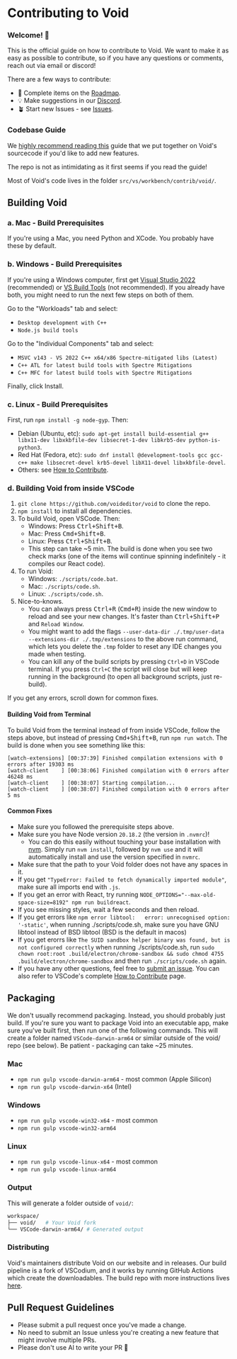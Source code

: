 # Contributing to Void
### Welcome! 👋
This is the official guide on how to contribute to Void. We want to make it as easy as possible to contribute, so if you have any questions or comments, reach out via email or discord!

There are a few ways to contribute:

- 💫 Complete items on the [Roadmap](https://github.com/orgs/voideditor/projects/2).
- 💡 Make suggestions in our [Discord](https://discord.gg/RSNjgaugJs).
- 🪴 Start new Issues - see [Issues](https://github.com/voideditor/void/issues).



### Codebase Guide

We [highly recommend reading this](https://github.com/voideditor/void/blob/main/VOID_CODEBASE_GUIDE.md) guide that we put together on Void's sourcecode if you'd like to add new features.

The repo is not as intimidating as it first seems if you read the guide!

Most of Void's code lives in the folder `src/vs/workbench/contrib/void/`.




## Building Void

### a. Mac - Build Prerequisites

If you're using a Mac, you need Python and XCode. You probably have these by default.

### b. Windows - Build Prerequisites

If you're using a Windows computer, first get [Visual Studio 2022](https://visualstudio.microsoft.com/thank-you-downloading-visual-studio/?sku=Community) (recommended) or [VS Build Tools](https://visualstudio.microsoft.com/thank-you-downloading-visual-studio/?sku=BuildTools) (not recommended). If you already have both, you might need to run the next few steps on both of them.

Go to the "Workloads" tab and select:
- `Desktop development with C++`
- `Node.js build tools`

Go to the "Individual Components" tab and select:
- `MSVC v143 - VS 2022 C++ x64/x86 Spectre-mitigated libs (Latest)`
- `C++ ATL for latest build tools with Spectre Mitigations`
- `C++ MFC for latest build tools with Spectre Mitigations`

Finally, click Install.

### c. Linux - Build Prerequisites

First, run `npm install -g node-gyp`. Then:

- Debian (Ubuntu, etc): `sudo apt-get install build-essential g++ libx11-dev libxkbfile-dev libsecret-1-dev libkrb5-dev python-is-python3`.
- Red Hat (Fedora, etc): `sudo dnf install @development-tools gcc gcc-c++ make libsecret-devel krb5-devel libX11-devel libxkbfile-devel`.
- Others: see [How to Contribute](https://github.com/microsoft/vscode/wiki/How-to-Contribute).

### d. Building Void from inside VSCode

1. `git clone https://github.com/voideditor/void` to clone the repo.
2. `npm install` to install all dependencies.
3. To build Void, open VSCode. Then:
   - Windows: Press <kbd>Ctrl+Shift+B</kbd>.
   - Mac: Press <kbd>Cmd+Shift+B</kbd>.
   - Linux: Press <kbd>Ctrl+Shift+B</kbd>.
   - This step can take ~5 min. The build is done when you see two check marks (one of the items will continue spinning indefinitely - it compiles our React code).
4. To run Void:
   - Windows: `./scripts/code.bat`.
   - Mac: `./scripts/code.sh`.
   - Linux: `./scripts/code.sh`.
5. Nice-to-knows.
   - You can always press <kbd>Ctrl+R</kbd> (<kbd>Cmd+R</kbd>) inside the new window to reload and see your new changes. It's faster than <kbd>Ctrl+Shift+P</kbd> and `Reload Window`.
   - You might want to add the flags `--user-data-dir ./.tmp/user-data --extensions-dir ./.tmp/extensions` to the above run command, which lets you delete the `.tmp` folder to reset any IDE changes you made when testing.
	- You can kill any of the build scripts by pressing `Ctrl+D` in VSCode terminal. If you press `Ctrl+C` the script will close but will keep running in the background (to open all background scripts, just re-build).

If you get any errors, scroll down for common fixes.

#### Building Void from Terminal

To build Void from the terminal instead of from inside VSCode, follow the steps above, but instead of pressing <kbd>Cmd+Shift+B</kbd>, run `npm run watch`. The build is done when you see something like this:

```
[watch-extensions] [00:37:39] Finished compilation extensions with 0 errors after 19303 ms
[watch-client    ] [00:38:06] Finished compilation with 0 errors after 46248 ms
[watch-client    ] [00:38:07] Starting compilation...
[watch-client    ] [00:38:07] Finished compilation with 0 errors after 5 ms
```


#### Common Fixes

- Make sure you followed the prerequisite steps above.
- Make sure you have Node version `20.18.2` (the version in `.nvmrc`)!
    - You can do this easily without touching your base installation with [nvm](https://github.com/nvm-sh/nvm). Simply run `nvm install`, followed by `nvm use` and it will automatically install and use the version specified in `nvmrc`.
- Make sure that the path to your Void folder does not have any spaces in it.
- If you get `"TypeError: Failed to fetch dynamically imported module"`, make sure all imports end with `.js`.
- If you get an error with React, try running `NODE_OPTIONS="--max-old-space-size=8192" npm run buildreact`.
- If you see missing styles, wait a few seconds and then reload.
- If you get errors like `npm error libtool:   error: unrecognised option: '-static'`,  when running ./scripts/code.sh, make sure you have GNU libtool instead of BSD libtool (BSD is the default in macos)
- If you get erorrs like `The SUID sandbox helper binary was found, but is not configured correctly` when running ./scripts/code.sh, run
`sudo chown root:root .build/electron/chrome-sandbox && sudo chmod 4755 .build/electron/chrome-sandbox` and then run `./scripts/code.sh` again.
- If you have any other questions, feel free to [submit an issue](https://github.com/voideditor/void/issues/new). You can also refer to VSCode's complete [How to Contribute](https://github.com/microsoft/vscode/wiki/How-to-Contribute) page.


## Packaging

We don't usually recommend packaging. Instead, you should probably just build. If you're sure you want to package Void into an executable app, make sure you've built first, then run one of the following commands. This will create a folder named `VSCode-darwin-arm64` or similar outside of the void/ repo (see below). Be patient - packaging can take ~25 minutes.


### Mac
- `npm run gulp vscode-darwin-arm64` - most common (Apple Silicon)
- `npm run gulp vscode-darwin-x64` (Intel)

### Windows
- `npm run gulp vscode-win32-x64` - most common
- `npm run gulp vscode-win32-arm64`

### Linux
- `npm run gulp vscode-linux-x64` - most common
- `npm run gulp vscode-linux-arm64`


### Output

This will generate a folder outside of `void/`:
```bash
workspace/
├── void/   # Your Void fork
└── VSCode-darwin-arm64/ # Generated output
```

### Distributing
Void's maintainers distribute Void on our website and in releases. Our build pipeline is a fork of VSCodium, and it works by running GitHub Actions which create the downloadables. The build repo with more instructions lives [here](https://github.com/voideditor/void-builder).

## Pull Request Guidelines


- Please submit a pull request once you've made a change.
- No need to submit an Issue unless you're creating a new feature that might involve multiple PRs.
- Please don't use AI to write your PR 🙂





<!--
# Relevant files

We keep track of all the files we've changed with Void so it's easy to rebase:

Edit: far too many changes to track... this is old

- README.md
- CONTRIBUTING.md
- VOID_USEFUL_LINKS.md
- product.json
- package.json

- src/vs/workbench/api/common/{extHost.api.impl.ts | extHostApiCommands.ts}
- src/vs/workbench/workbench.common.main.ts
- src/vs/workbench/contrib/void/\*
- extensions/void/\*

- .github/\*
- .vscode/settings/\*
- .eslintrc.json
- build/hygiene.js
- build/lib/i18n.resources.json
- build/npm/dirs.js

- vscode.proposed.editorInsets.d.ts - not modified, but code copied

-->
